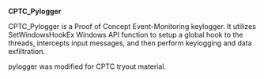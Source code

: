 **CPTC_Pylogger**

CPTC_Pylogger is a Proof of Concept Event-Monitoring keylogger.
It utilizes SetWindowsHookEx Windows API function to setup a global hook to the threads,
intercepts input messages, and then perform keylogging and data exfiltration. 

pylogger was modified for CPTC tryout material. 
